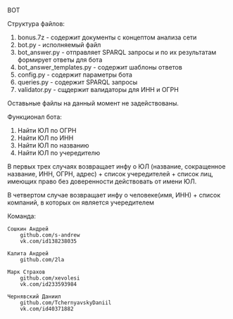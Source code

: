 BOT

Структура файлов:

1. bonus.7z - содержит документы с концептом анализа сети
2. bot.py - исполняемый файл
3. bot_answer.py - отправляет SPARQL запросы и по их результатам формирует ответы для бота
4. bot_answer_templates.py - содержит шаблоны ответов
5. config.py - содержит параметры бота
6. queries.py - содержит SPARQL запросы
7. validator.py - сщдержит валидаторы для ИНН и ОГРН

Оставьные файлы на данный момент не задействованы.



Функционал бота:

1. Найти ЮЛ по ОГРН
2. Найти ЮЛ по ИНН
3. Найти ЮЛ по названию
4. Найти ЮЛ по учередителю

В первых трех случаях возвращает инфу о ЮЛ (название, сокращенное название, ИНН, ОГРН, адрес) + список учередителей + список лиц, имеющих право без доверенности действовать от имени ЮЛ.

В четвертом случае возвращает инфу о человеке(имя, ИНН) +
список компаний, в которых он является учередителем

Команда:
	
	Сошкин Андрей 
		github.com/s-andrew
		vk.com/id138238035

	Калита Андрей 
		github.com/2la

	Марк Страхов 
		github.com/xevolesi
		vk.com/id233593984

	Чернявский Даниил 
		github.com/TchernyavskyDaniil
		vk.com/id40371882